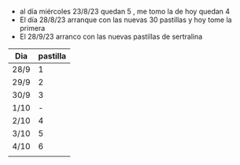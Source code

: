 - al día miércoles  23/8/23 quedan 5 , me tomo la de hoy quedan 4
- El día 28/8/23 arranque con las nuevas 30 pastillas y hoy tome la primera 
- El 28/9/23 arranco con las nuevas pastillas de sertralina

| Dia  | pastilla |
| ---- | -------- |
| 28/9 | 1        |
| 29/9 | 2        |
| 30/9 | 3        |
| 1/10 | -        |
| 2/10 | 4        |
| 3/10 | 5        |
| 4/10 | 6        |
|      |          |
